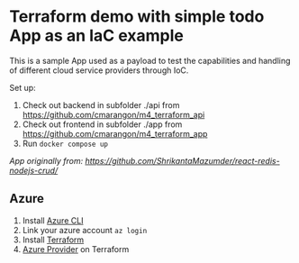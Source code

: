 # Terraform demo with simple todo App as an IaC example

This is a sample App used as a payload to test the capabilities and handling of different cloud service providers through IoC.

Set up:
1. Check out backend in subfolder ./api from https://github.com/cmarangon/m4_terraform_api
1. Check out frontend in subfolder ./app from https://github.com/cmarangon/m4_terraform_app
1. Run `docker compose up`

*App originally from: https://github.com/ShrikantaMazumder/react-redis-nodejs-crud/*

## Azure

1. Install [Azure CLI](https://learn.microsoft.com/en-us/cli/azure/install-azure-cli-linux?pivots=apt)
1. Link your azure account `az login`
1. Install [Terraform](https://developer.hashicorp.com/terraform/tutorials/aws-get-started/install-cli)
1. [Azure Provider](https://registry.terraform.io/providers/hashicorp/azurerm/latest) on Terraform
